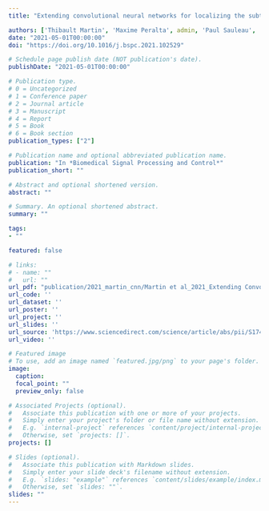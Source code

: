 ```yaml
---
title: "Extending convolutional neural networks for localizing the subthalamic nucleus from microelectrode recordings in Parkinson’s disease"

authors: ['Thibault Martin', 'Maxime Peralta', admin, 'Paul Sauleau', 'Claire Haegelen', 'Pierre Jannin', 'John SH Baxter']
date: "2021-05-01T00:00:00"
doi: "https://doi.org/10.1016/j.bspc.2021.102529"

# Schedule page publish date (NOT publication's date).
publishDate: "2021-05-01T00:00:00"

# Publication type.
# 0 = Uncategorized
# 1 = Conference paper
# 2 = Journal article
# 3 = Manuscript
# 4 = Report
# 5 = Book
# 6 = Book section
publication_types: ["2"]

# Publication name and optional abbreviated publication name.
publication: "In *Biomedical Signal Processing and Control*"
publication_short: ""

# Abstract and optional shortened version.
abstract: ""

# Summary. An optional shortened abstract.
summary: ""

tags:
- ""

featured: false

# links:
# - name: ""
#   url: ""
url_pdf: "publication/2021_martin_cnn/Martin et al_2021_Extending Convolutional Neural Networks for Localizing the Subthalamic Nucleus.pdf"
url_code: ''
url_dataset: ''
url_poster: ''
url_project: ''
url_slides: ''
url_source: 'https://www.sciencedirect.com/science/article/abs/pii/S1746809421001269?via%3Dihub'
url_video: ''

# Featured image
# To use, add an image named `featured.jpg/png` to your page's folder. 
image:
  caption: 
  focal_point: ""
  preview_only: false

# Associated Projects (optional).
#   Associate this publication with one or more of your projects.
#   Simply enter your project's folder or file name without extension.
#   E.g. `internal-project` references `content/project/internal-project/index.md`.
#   Otherwise, set `projects: []`.
projects: []

# Slides (optional).
#   Associate this publication with Markdown slides.
#   Simply enter your slide deck's filename without extension.
#   E.g. `slides: "example"` references `content/slides/example/index.md`.
#   Otherwise, set `slides: ""`.
slides: ""
---
```

